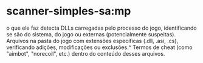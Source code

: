 # scanner-simples-sa:mp
o que ele faz detecta DLLs carregadas pelo processo do jogo, identificando se são do sistema, do jogo ou externas (potencialmente suspeitas). Arquivos na pasta do jogo com extensões específicas (.dll, .asi, .cs), verificando adições, modificações ou exclusões.^ Termos de cheat (como "aimbot", "norecoil", etc.) dentro do conteúdo desses arquivos.
